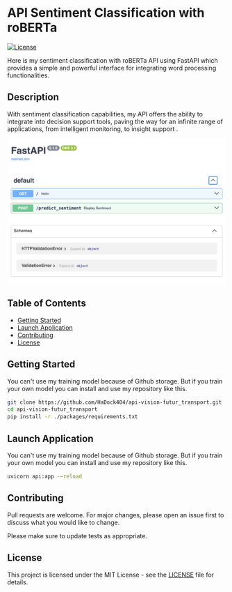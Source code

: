 # API Sentiment Classification with roBERTa

[![License](https://img.shields.io/badge/license-MIT-blue.svg)](LICENSE)

Here is my sentiment classification with roBERTa API using FastAPI which provides a simple and powerful interface for integrating word processing functionalities.

## Description  

With sentiment classification capabilities, my API offers the ability to integrate into decision support tools, paving the way for an infinite range of applications, from intelligent monitoring, to insight support .  

![Example](./documentation/readme.png)

## Table of Contents

- [Getting Started](#Getting-Started)
- [Launch Application](#Launch-Application)
- [Contributing](#Contributing)
- [License](#License)  

## Getting Started  

You can't use my training model because of Github storage. But if you train your own model you can install and use my repository like this.  

```bash
git clone https://github.com/HaDock404/api-vision-futur_transport.git
cd api-vision-futur_transport
pip install -r ./packages/requirements.txt
```  

## Launch Application  

You can't use my training model because of Github storage. But if you train your own model you can install and use my repository like this.  

```bash
uvicorn api:app -—reload
```  

## Contributing

Pull requests are welcome. For major changes, please open an issue first
to discuss what you would like to change.

Please make sure to update tests as appropriate.

## License  

This project is licensed under the MIT License - see the [LICENSE](./LICENSE) file for details.